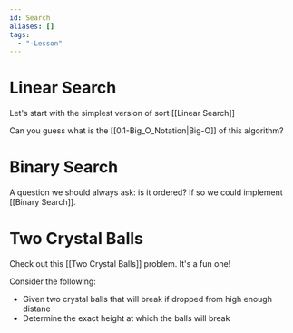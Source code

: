 ```yaml
---
id: Search
aliases: []
tags:
  - "-Lesson"
---
```


# Linear Search
Let's start with the simplest version of sort [[Linear Search]]

Can you guess what is the [[0.1-Big_O_Notation|Big-O]] of this algorithm?

# Binary Search
A question we should always ask: is it ordered?
If so we could implement [[Binary Search]].

# Two Crystal Balls
Check out this [[Two Crystal Balls]] problem. It's a fun one!

Consider the following:
- Given two crystal balls that will break if dropped from high enough distane
- Determine the exact height at which the balls will break
